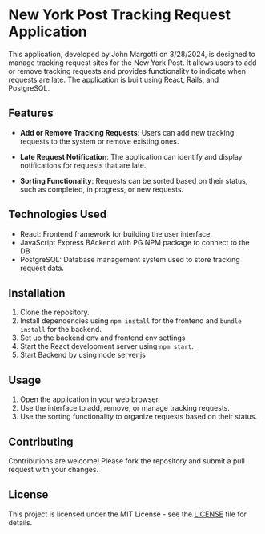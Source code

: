 # New York Post Tracking Request Application

This application, developed by John Margotti on 3/28/2024, is designed to manage tracking request sites for the New York Post. It allows users to add or remove tracking requests and provides functionality to indicate when requests are late. The application is built using React, Rails, and PostgreSQL.

## Features

- **Add or Remove Tracking Requests**: Users can add new tracking requests to the system or remove existing ones.

- **Late Request Notification**: The application can identify and display notifications for requests that are late.

- **Sorting Functionality**: Requests can be sorted based on their status, such as completed, in progress, or new requests.

## Technologies Used

- React: Frontend framework for building the user interface.
- JavaScript Express BAckend with PG NPM package to connect to the DB
- PostgreSQL: Database management system used to store tracking request data.

## Installation

1. Clone the repository.
2. Install dependencies using `npm install` for the frontend and `bundle install` for the backend.
3. Set up the backend env and frontend env settings
5. Start the React development server using `npm start`.
6. Start Backend by using node server.js

## Usage

1. Open the application in your web browser.
2. Use the interface to add, remove, or manage tracking requests.
3. Use the sorting functionality to organize requests based on their status.

## Contributing

Contributions are welcome! Please fork the repository and submit a pull request with your changes.

## License

This project is licensed under the MIT License - see the [LICENSE](LICENSE) file for details.
